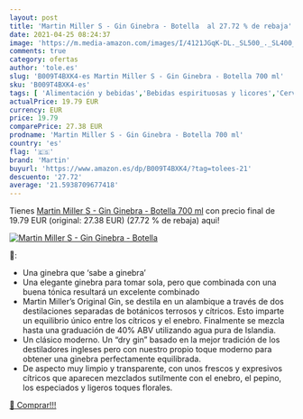 ```yaml
---
layout: post
title: 'Martin Miller S - Gin Ginebra - Botella  al 27.72 % de rebaja'
date: 2021-04-25 08:24:37
image: 'https://m.media-amazon.com/images/I/4121JGqK-DL._SL500_._SL400_.jpg'
comments: true
category: ofertas
author: 'tole.es'
slug: 'B009T4BXK4-es Martin Miller S - Gin Ginebra - Botella 700 ml'
sku: 'B009T4BXK4-es'
tags: [ 'Alimentación y bebidas','Bebidas espirituosas y licores','Cervezas, vinos y licores','Ginebras','ginebra','martin', ]
actualPrice: 19.79 EUR
currency: EUR
price: 19.79
comparePrice: 27.38 EUR
prodname: 'Martin Miller S - Gin Ginebra - Botella 700 ml'
country: 'es'
flag: '🇪🇸'
brand: 'Martin'
buyurl: 'https://www.amazon.es/dp/B009T4BXK4/?tag=tolees-21'
descuento: '27.72'
average: '21.5938709677418'
---
```


Tienes [Martin Miller S - Gin Ginebra - Botella 700 ml](https://www.amazon.es/dp/B009T4BXK4/?tag=tolees-21) con precio final de  19.79 EUR (original: 27.38 EUR) (27.72 %  de rebaja) aqui!

[![Martin Miller S - Gin Ginebra - Botella ](https://m.media-amazon.com/images/I/4121JGqK-DL._SL500_._SL400_.jpg)](https://www.amazon.es/dp/B009T4BXK4/?tag=tolees-21)

🔎:

- Una ginebra que ‘sabe a ginebra’
- Una elegante ginebra para tomar sola, pero que combinada con una buena tónica resultará un excelente combinado
- Martin Miller’s Original Gin, se destila en un alambique a través de dos destilaciones separadas de botánicos terrosos y cítricos. Esto imparte un equilibrio único entre los cítricos y el enebro. Finalmente se mezcla hasta una graduación de 40% ABV utilizando agua pura de Islandia.
- Un clásico moderno. Un “dry gin” basado en la mejor tradición de los destiladores ingleses pero con nuestro propio toque moderno para obtener una ginebra perfectamente equilibrada.
- De aspecto muy limpio y transparente, con unos frescos y expresivos cítricos que aparecen mezclados sutilmente con el enebro, el pepino, los especiados y ligeros toques florales.

[🛒 Comprar!!!](https://www.amazon.es/dp/B009T4BXK4/?tag=tolees-21)

